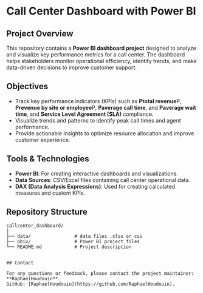 # Call Center Dashboard with Power BI  

## Project Overview  
This repository contains a **Power BI dashboard project** designed to analyze and visualize key performance metrics for a call center. The dashboard helps stakeholders monitor operational efficiency, identify trends, and make data-driven decisions to improve customer support.  

## Objectives  
- Track key performance indicators (KPIs) such as **Ptotal revenue**P, **Prevenue by site or employee**P, **Paverage call time**, and **Paverage wait time**, and **Service Level Agreement (SLA)** compliance.
- Visualize trends and patterns to identify peak call times and agent performance.  
- Provide actionable insights to optimize resource allocation and improve customer experience.  

## Tools & Technologies  
- **Power BI**: For creating interactive dashboards and visualizations.  
- **Data Sources**: CSV/Excel files containing call center operational data.  
- **DAX (Data Analysis Expressions)**: Used for creating calculated measures and custom KPIs.

## Repository Structure  
```plaintext
callcenter_dashboard/
│
├── data/                # data files .xlsx or csv
├── pbix/                # Power BI project files
└── README.md            # Project description


## Contact

For any questions or feedback, please contact the project maintainer: **RaphaelHoudouin**.  
GitHub: [RaphaelHoudouin](https://github.com/RaphaelHoudouin).




